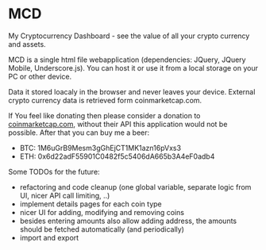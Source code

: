 # MCD
My Cryptocurrency Dashboard - see the value of all your crypto currency and assets. 

MCD is a single html file webapplication (dependencies: JQuery, JQuery Mobile, Underscore.js). You can host it or use it from a local storage on your PC or other device.

Data it stored loacaly in the browser and never leaves your device. External crypto currency data is retrieved form coinmarketcap.com.

If You feel like donating then please consider a donation to [coinmarketcap.com](coinmarketcap.com), without their API this application would not be possible. After that you can buy me a beer:
- BTC: 1M6uGrB9Mesm3gGhEjCT1MK1azn16pVxs3 
- ETH: 0x6d22adF55901C0482f5c5406dA665b3A4eF0adb4

Some TODOs for the future:
- refactoring and code cleanup (one global variable, separate logic from UI, nicer API call limiting, ..)
- implement details pages for each coin type
- nicer UI for adding, modifying and removing coins
- besides entering amounts also allow adding address, the amounts should be fetched automatically (and periodically)
- import and export 
